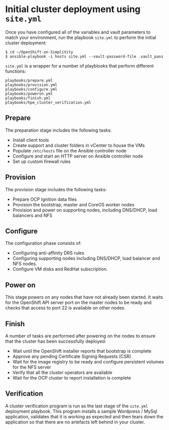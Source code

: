 # Initial cluster deployment using `site.yml`


Once you have configured all of the variables and vault parameters to match your environment, run the 
playbook `site.yml` to perform the initial cluster deployment:

```
$ cd ~/OpenShift-on-SimpliVity
$ ansible-playbook -i hosts site.yml --vault-password-file .vault_pass
```

`site.yml` is a wrapper for a number of playblooks that perform different functions: 

```
playbooks/prepare.yml
playbooks/provision.yml
playbooks/configure.yml
playbooks/poweron.yml
playbooks/finish.yml
playbooks/hpe_cluster_verification.yml
```

## Prepare

The preparation stage includes the following tasks:

- Install client tools
- Create support and cluster folders in vCenter to house the VMs
- Populate `/etc/hosts` file on the Ansible controller node
- Configure and start an HTTP server on Ansible controller node
- Set up custom firewall rules

## Provision

The provision stage includes the following tasks:

- Prepare OCP Ignition data files
- Provision the bootstrap, master and CoreOS worker nodes
- Provision and power on supporting nodes, including DNS/DHCP, load balancers and NFS


## Configure

The configuration phase consists of:

- Configuring anti-affinity DRS rules
- Configuring supporting nodes including DNS/DHCP, load balancer and NFS nodes. 
- Configure VM disks and RedHat subscription.


## Power on

This stage powers on any nodes that have not already been started. It waits for the OpenShift API server port on the master nodes to be ready and checks that access to port 22 is available on other nodes.

## Finish

A number of tasks are performed after powering on the nodes to ensure that the cluster has been successfully deployed:

- Wait until the OpenShift installer reports that bootstrap is complete
- Approve any pending Certificate Signing Requests (CSR)
- Wait for the image registry to be ready and configure persistent volumes for the NFS server
- Verify that all the cluster operators are available
- Wait for the OCP cluster to report installation is complete


## Verification

A cluster verification program is run as the last stage of the `site.yml` deployment playbook. This program
installs a sample Wordpress / MySql application, validates that it is working as expected and then tears down the
application so that there are no artefacts left behind in your cluster.

